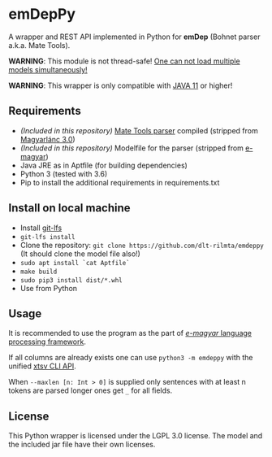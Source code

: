 
# emDepPy
A wrapper and REST API implemented in Python for __emDep__ (Bohnet parser a.k.a. Mate Tools).

__WARNING__: This module is not thread-safe! [One can not load multiple models simultaneously!](https://code.google.com/archive/p/mate-tools/issues/2)

__WARNING__: This wrapper is only compatible with [JAVA 11](https://askubuntu.com/questions/1037646/why-is-openjdk-10-packaged-as-openjdk-11/1037655#1037655) or higher!

## Requirements

  - _(Included in this repository)_ [Mate Tools parser](http://www.ims.uni-stuttgart.de/forschung/ressourcen/werkzeuge/matetools.en.html) compiled (stripped from [Magyarlánc 3.0](https://github.com/antaljanosbenjamin/magyarlanc/tree/b558823b2d1f9cdc0b5c0ad93b628e96fe251cc1))
  - _(Included in this repository)_ Modelfile for the parser (stripped from [e-magyar](https://github.com/dlt-rilmta/hunlp-GATE/tree/7a75b470753da7e655796c0b1bcaa97e8e143540))
  - Java JRE as in Aptfile (for building dependencies)
  - Python 3 (tested with 3.6)
  - Pip to install the additional requirements in requirements.txt

## Install on local machine

  - Install [git-lfs](https://git-lfs.github.com/)
  - `git-lfs install` 
  - Clone the repository: `git clone https://github.com/dlt-rilmta/emdeppy` (It should clone the model file also!)
  - ``sudo apt install `cat Aptfile` ``
  - `make build`
  - `sudo pip3 install dist/*.whl`
  - Use from Python

## Usage

It is recommended to use the program as the part of [_e-magyar_ language processing framework](https://github.com/dlt-rilmta/emtsv).

If all columns are already exists one can use `python3 -m emdeppy` with the unified [xtsv CLI API](https://github.com/dlt-rilmta/xtsv#command-line-interface).

When `--maxlen [n: Int > 0]` is supplied only sentences with at least n tokens are parsed longer ones get `_` for all fields.

## License

This Python wrapper is licensed under the LGPL 3.0 license.
The model and the included jar file have their own licenses.
